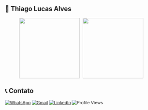 ## 🚀 Thiago Lucas Alves

<div style="display: flex; flex-wrap: nowrap; justify-content: center; gap: 10px; align-items: center;">
  <img style="height: 200px; max-width: 100%;" src="https://github-readme-stats.vercel.app/api?username=couvev&show_icons=true&theme=dark" />
  <img style="height: 200px; max-width: 100%;" src="https://github-readme-stats.vercel.app/api/top-langs?username=couvev&theme=dark&size_weight=0.5&count_weight=0.5&layout=compact&langs_count=8&card_width=320" />
</div>


## 📞 Contato 

[![WhatsApp](https://img.shields.io/badge/WhatsApp-25D366?style=for-the-badge&logo=whatsapp&logoColor=white)](https://wa.me/5561998604155)
[![Gmail](https://img.shields.io/badge/Gmail-D14836?style=for-the-badge&logo=gmail&logoColor=white)](mailto:thiagolcsalves@gmail.com)
[![LinkedIn](https://img.shields.io/badge/LinkedIn-0077B5?style=for-the-badge&logo=linkedin&logoColor=white)](https://www.linkedin.com/in/thiagolucasalves/)
![Profile Views](https://komarev.com/ghpvc/?username=couvev&style=for-the-badge&color=brightgreen)

